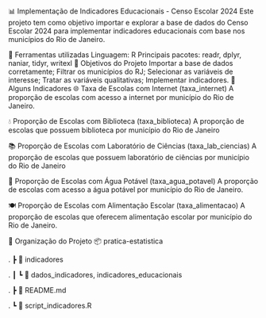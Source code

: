 📊 Implementação de Indicadores Educacionais - Censo Escolar 2024
Este projeto tem como objetivo importar e explorar a base de dados do Censo Escolar 2024 para implementar indicadores educacionais com base nos municípios do Rio de Janeiro.

🧰 Ferramentas utilizadas
Linguagem: R
Principais pacotes: readr, dplyr, naniar, tidyr, writexl
🎯 Objetivos do Projeto
Importar a base de dados corretamente;
Filtrar os municípios do RJ;
Selecionar as variáveis de interesse;
Tratar as variáveis qualitativas;
Implementar indicadores.
📌 Alguns Indicadores
🌐 Taxa de Escolas com Internet (taxa_internet)
A proporção de escolas com acesso a internet por município do Rio de Janeiro.

💧 Proporção de Escolas com Biblioteca (taxa_biblioteca)
A proporção de escolas que possuem biblioteca por município do Rio de Janeiro

📚 Proporção de Escolas com Laboratório de Ciências (taxa_lab_ciencias)
A proporção de escolas que possuem laboratório de ciências por município do Rio de Janeiro

🧪 Proporção de Escolas com Água Potável (taxa_agua_potavel)
A proporção de escolas com acesso a água potável por município do Rio de Janeiro.

🍽️ Proporção de Escolas com Alimentação Escolar (taxa_alimentacao)
A proporção de escolas que oferecem alimentação escolar por município do Rio de Janeiro.

📁 Organização do Projeto
📦 pratica-estatistica

. ┣ 📂 indicadores

. ┃ ┗ 📄 dados_indicadores, indicadores_educacionais

. ┣ 📜 README.md

. ┗ 📜 script_indicadores.R
